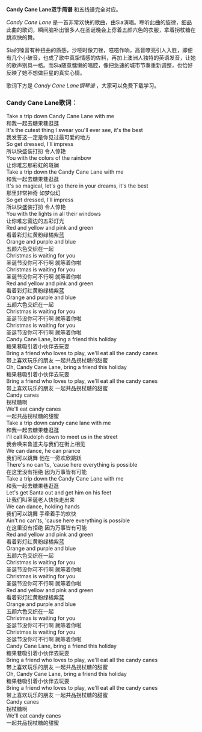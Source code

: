 

**Candy Cane Lane双手简谱** 和五线谱完全对应。

_Candy Cane Lane_
是一首非常欢快的歌曲，由Sia演唱。聆听此曲的旋律，细品此曲的歌词，瞬间脑补出很多人在圣诞晚会上穿着五颜六色的衣服，拿着拐杖糖在跳欢快的舞。

Sia的嗓音有种扭曲的质感，沙哑时像刀锉，嗞嗞作响，高音嘹亮引人入胜，即便有几个小破音，也成了歌中真挚情感的佐料，再加上澳洲人独特的英语发音，让她的歌声别具一格。而Sia随意慵懒的唱腔，像把急速的城市节奏重新调整，也恰好反映了她不想做巨星的真实心情。

歌词下方是 _Candy Cane Lane钢琴谱_ ，大家可以免费下载学习。

### Candy Cane Lane歌词：

Take a trip down Candy Cane Lane with me  
和我一起去糖果巷逛逛  
It's the cutest thing I swear you'll ever see, it's the best  
我发誓这一定是你见过最可爱的地方  
So get dressed, I'll impress  
所以快盛装打扮 令人惊艳  
You with the colors of the rainbow  
让你难忘那彩虹的斑斓  
Take a trip down the Candy Cane Lane with me  
和我一起去糖果巷逛逛  
It's so magical, let's go there in your dreams, it's the best  
那里非常神奇 如梦似幻  
So get dressed, I'll impress  
所以快盛装打扮 令人惊艳  
You with the lights in all their windows  
让你难忘窗边的五彩灯光  
Red and yellow and pink and green  
看着彩灯红黄粉绿橘紫蓝  
Orange and purple and blue  
五颜六色交织在一起  
Christmas is waiting for you  
圣诞节没你可不行啊 就等着你啦  
Christmas is waiting for you  
圣诞节没你可不行啊 就等着你啦  
Red and yellow and pink and green  
看着彩灯红黄粉绿橘紫蓝  
Orange and purple and blue  
五颜六色交织在一起  
Christmas is waiting for you  
圣诞节没你可不行啊 就等着你啦  
Christmas is waiting for you  
圣诞节没你可不行啊 就等着你啦  
Candy Cane Lane, bring a friend this holiday  
糖果巷吸引着小伙伴去玩耍  
Bring a friend who loves to play, we'll eat all the candy canes  
带上喜欢玩乐的朋友 一起共品拐杖糖的甜蜜  
Oh, Candy Cane Lane, bring a friend this holiday  
糖果巷吸引着小伙伴去玩耍  
Bring a friend who loves to play, we'll eat all the candy canes  
带上喜欢玩乐的朋友 一起共品拐杖糖的甜蜜  
Candy canes  
拐杖糖啊  
We'll eat candy canes  
一起共品拐杖糖的甜蜜  
Take a trip down candy cane lane with me  
和我一起去糖果巷逛逛  
I'll call Rudolph down to meet us in the street  
我会唤来鲁道夫与我们在街上相见  
We can dance, he can prance  
我们可以跳舞 他在一旁欢欣跳跃  
There's no can'ts, 'cause here everything is possible  
在这里没有拒绝 因为万事皆有可能  
Take a trip down the Candy Cane Lane with me  
和我一起去糖果巷逛逛  
Let's get Santa out and get him on his feet  
让我们叫圣诞老人快快走出来  
We can dance, holding hands  
我们可以跳舞 手牵着手的欢快  
Ain't no can'ts, 'cause here everything is possible  
在这里没有拒绝 因为万事皆有可能  
Red and yellow and pink and green  
看着彩灯红黄粉绿橘紫蓝  
Orange and purple and blue  
五颜六色交织在一起  
Christmas is waiting for you  
圣诞节没你可不行啊 就等着你啦  
Christmas is waiting for you  
圣诞节没你可不行啊 就等着你啦  
Red and yellow and pink and green  
看着彩灯红黄粉绿橘紫蓝  
Orange and purple and blue  
五颜六色交织在一起  
Christmas is waiting for you  
圣诞节没你可不行啊 就等着你啦  
Christmas is waiting for you  
圣诞节没你可不行啊 就等着你啦  
Candy Cane Lane, bring a friend this holiday  
糖果巷吸引着小伙伴去玩耍  
Bring a friend who loves to play, we'll eat all the candy canes  
带上喜欢玩乐的朋友 一起共品拐杖糖的甜蜜  
Oh, Candy Cane Lane, bring a friend this holiday  
糖果巷吸引着小伙伴去玩耍  
Bring a friend who loves to play, we'll eat all the candy canes  
带上喜欢玩乐的朋友 一起共品拐杖糖的甜蜜  
Candy canes  
拐杖糖啊  
We'll eat candy canes  
一起共品拐杖糖的甜蜜

